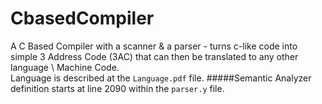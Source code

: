 # CbasedCompiler
A C Based Compiler with a scanner &amp; a parser - turns c-like code into simple 3 Address Code (3AC) that can then be translated to any other language \ Machine Code.</br>
Language is described at the ```Language.pdf``` file.
#####Semantic Analyzer definition starts at line 2090 within the ```parser.y``` file.
